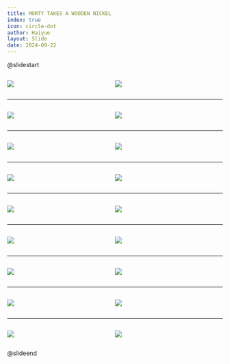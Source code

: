 ```yaml
---
title: MORTY TAKES A WOODEN NICKEL
index: true
icon: circle-dot
author: Haiyue
layout: Slide
date: 2024-09-22
---
```

 
@slidestart

<div style="display:flex">
<div style="flex:1">

![](https://raw.githubusercontent.com/yclord/reading/refs/heads/master/english/Level-R/MORTY%20TAKES%20A%20WOODEN%20NICKEL/001.webp)
</div>
<div style="flex:1">

![](https://raw.githubusercontent.com/yclord/reading/refs/heads/master/english/Level-R/MORTY%20TAKES%20A%20WOODEN%20NICKEL/002.webp)
</div>
</div>

---

<div style="display:flex">
<div style="flex:1">

![](https://raw.githubusercontent.com/yclord/reading/refs/heads/master/english/Level-R/MORTY%20TAKES%20A%20WOODEN%20NICKEL/003.webp)
</div>
<div style="flex:1">

![](https://raw.githubusercontent.com/yclord/reading/refs/heads/master/english/Level-R/MORTY%20TAKES%20A%20WOODEN%20NICKEL/004.webp)
</div>
</div>

---

<div style="display:flex">
<div style="flex:1">

![](https://raw.githubusercontent.com/yclord/reading/refs/heads/master/english/Level-R/MORTY%20TAKES%20A%20WOODEN%20NICKEL/005.webp)
</div>
<div style="flex:1">

![](https://raw.githubusercontent.com/yclord/reading/refs/heads/master/english/Level-R/MORTY%20TAKES%20A%20WOODEN%20NICKEL/006.webp)
</div>
</div>

---

<div style="display:flex">
<div style="flex:1">

![](https://raw.githubusercontent.com/yclord/reading/refs/heads/master/english/Level-R/MORTY%20TAKES%20A%20WOODEN%20NICKEL/007.webp)
</div>
<div style="flex:1">

![](https://raw.githubusercontent.com/yclord/reading/refs/heads/master/english/Level-R/MORTY%20TAKES%20A%20WOODEN%20NICKEL/008.webp)
</div>
</div>

---

<div style="display:flex">
<div style="flex:1">

![](https://raw.githubusercontent.com/yclord/reading/refs/heads/master/english/Level-R/MORTY%20TAKES%20A%20WOODEN%20NICKEL/009.webp)
</div>
<div style="flex:1">

![](https://raw.githubusercontent.com/yclord/reading/refs/heads/master/english/Level-R/MORTY%20TAKES%20A%20WOODEN%20NICKEL/010.webp)
</div>
</div>

---

<div style="display:flex">
<div style="flex:1">

![](https://raw.githubusercontent.com/yclord/reading/refs/heads/master/english/Level-R/MORTY%20TAKES%20A%20WOODEN%20NICKEL/011.webp)
</div>
<div style="flex:1">

![](https://raw.githubusercontent.com/yclord/reading/refs/heads/master/english/Level-R/MORTY%20TAKES%20A%20WOODEN%20NICKEL/012.webp)
</div>
</div>

---

<div style="display:flex">
<div style="flex:1">

![](https://raw.githubusercontent.com/yclord/reading/refs/heads/master/english/Level-R/MORTY%20TAKES%20A%20WOODEN%20NICKEL/013.webp)
</div>
<div style="flex:1">

![](https://raw.githubusercontent.com/yclord/reading/refs/heads/master/english/Level-R/MORTY%20TAKES%20A%20WOODEN%20NICKEL/014.webp)
</div>
</div>

---

<div style="display:flex">
<div style="flex:1">

![](https://raw.githubusercontent.com/yclord/reading/refs/heads/master/english/Level-R/MORTY%20TAKES%20A%20WOODEN%20NICKEL/015.webp)
</div>
<div style="flex:1">

![](https://raw.githubusercontent.com/yclord/reading/refs/heads/master/english/Level-R/MORTY%20TAKES%20A%20WOODEN%20NICKEL/016.webp)
</div>
</div>

---

<div style="display:flex">
<div style="flex:1">

![](https://raw.githubusercontent.com/yclord/reading/refs/heads/master/english/Level-R/MORTY%20TAKES%20A%20WOODEN%20NICKEL/017.webp)
</div>
<div style="flex:1">

![](https://raw.githubusercontent.com/yclord/reading/refs/heads/master/english/Level-R/MORTY%20TAKES%20A%20WOODEN%20NICKEL/018.webp)
</div>
</div>

@slideend